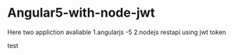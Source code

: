 # Angular5-with-node-jwt

Here two appliction avaliable 
1.angularjs -5
2.nodejs restapi using jwt token


test

